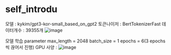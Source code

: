 # self_introdu
모델 : kykim/gpt3-kor-small_based_on_gpt2
토큰나이저 : BertTokenizerFast
데이터개수 : 39355개
![image](https://user-images.githubusercontent.com/54635552/171105297-21b5e02c-ef3f-41ef-ac9b-39e6ea701249.png)

모델 학습 parameter
max_length = 2048
batch_size = 1
epochs = 6(3 epochs 씩 끊어서 진행)
GPU 사양 : 
![image](https://user-images.githubusercontent.com/54635552/171107299-71f24b0b-0268-4267-8d37-82f3ccca1cc4.png)

